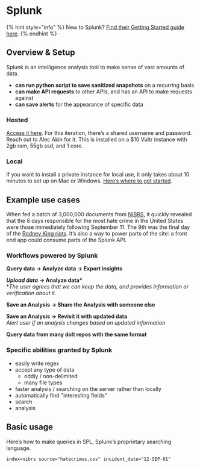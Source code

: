 # Splunk

{% hint style="info" %}
New to Splunk? [Find their Getting Started guide here](https://www.splunk.com/en_us/get-started.html).
{% endhint %}

## Overview & Setup

Splunk is an intelligence analysis tool to make sense of vast amounts of data.

* **can run python script to save sanitized snapshots** on a recurring basis
* **can make API requests** to other APIs, and has an API to make requests against
* **can save alerts** for the appearance of specific data

### **Hosted**

[Access it here](http://144.202.93.42:8000/en-US/app/launcher/home). For this iteration, there’s a shared username and password. Reach out to Alec Akin for it. This is installed on a $10 Vultr instance with 2gb ram, 55gb ssd, and 1 core.

### **Local**

If you want to install a private instance for local use, it only takes about 10 minutes to set up on Mac or Windows. [Here’s where to get started](https://www.splunk.com/en_us/download/splunk-enterprise.html?utm_campaign=google_amer_en_search_brand&utm_source=google&utm_medium=cpc&utm_content=Splunk_Enterprise_Demo&utm_term=splunk&_bk=splunk&_bt=432128662491&_bm=p&_bn=g&_bg=76270518373&device=c&gclid=Cj0KCQiAh4j-BRCsARIsAGeV12AkmyhGC7IiT6h1pQWlxvUPd3TshA5EDTDFpZ1gAyFvtp67yfMPvc0aAhloEALw_wcB).

## Example use cases

When fed a batch of 3,000,000 documents from [NIBRS](https://pdap.atlassian.net/wiki/spaces/~165665269/pages/49611252/Data+sources), it quickly revealed that the 8 days responsible for the most hate crime in the United States were those immediately following September 11. The 9th was the final day of the [Rodney King riots](https://en.wikipedia.org/wiki/1992_Los_Angeles_riots#Day_4_%E2%80%93_Saturday,_May_2). It’s also a way to power parts of the site: a front end app could consume parts of the Splunk API.

### Workflows powered by Splunk

**Query data → Analyze data → Export insights**

_**Upload data**_ **→ Analyze data\***  
\*_The user agrees that we can keep the data, and provides information or verification about it._

**Save an Analysis → Share the Analysis with someone else**

**Save an Analysis → Revisit it with updated data**  
_Alert user if an analysis changes based on updated information_

**Query data from many dolt repos with the same format**

### Specific abilities granted by Splunk

* easily write regex
* accept any type of data
  * oddly / non-delimited
  * many file types
* faster analysis / searching on the server rather than locally
* automatically find "interesting fields"
* search
* analysis

## Basic usage

Here’s how to make queries in SPL, Splunk’s proprietary searching language. 

```text
index=nibrs source="hatecrimes.csv" incident_date="12-SEP-01"
```

